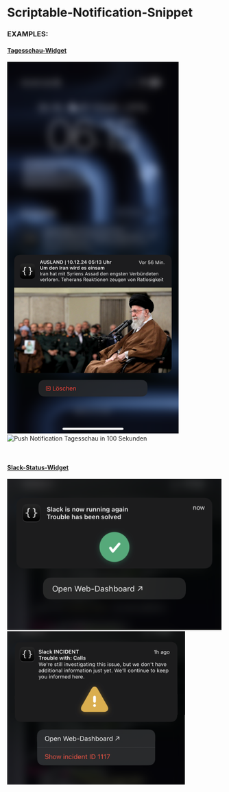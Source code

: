 # Scriptable-Notification-Snippet

### EXAMPLES:

#### [Tagesschau-Widget](https://github.com/iamrbn/tagesschau-widget#push-notifications)

<p align="left">
<img title="Push Notification Feed" src="https://github.com/iamrbn/tagesschau-widget/blob/158acfff5093f7f35e98f3fc78724283c12bbfc5/Images/PushNotificationFeed.PNG" width="400"/> <img title="Push Notification Tagesschau in 100 Sekunden" src="https://github.com/iamrbn/tagesschau-widget/blob/158acfff5093f7f35e98f3fc78724283c12bbfc5/Images/PushNotificationTS100Sek.gif" width="400"/>
   </p>

<br>

#### [Slack-Status-Widget](https://github.com/iamrbn/slack-status#push-notifications-beta)

<p align="left">  
<img title="Push Notification" src="https://github.com/iamrbn/slack-status/blob/1e67e1ea969b791a36ebb71142ec8719594e1e8d/Images/getOKNotification.png" width="500"/> <img title="Push Notification" src="https://github.com/iamrbn/slack-status/blob/1e67e1ea969b791a36ebb71142ec8719594e1e8d/Images/getIssueNotification.PNG" width="415"/>
  </p>
   
<br>
